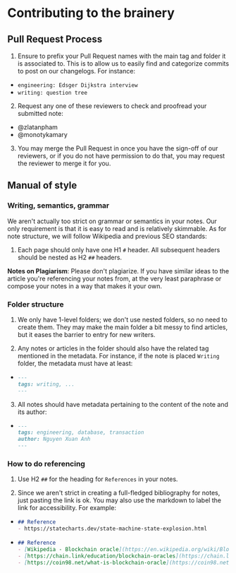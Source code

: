 # Contributing to the brainery

## Pull Request Process
1. Ensure to prefix your Pull Request names with the main tag and folder it is associated to. This is to allow us to easily find and categorize commits to post on our changelogs. For instance:
  - `engineering: Edsger Dijkstra interview `
  - `writing: question tree`

2. Request any one of these reviewers to check and proofread your submitted note:
  - @zlatanpham
  - @monotykamary

3. You may merge the Pull Request in once you have the sign-off of our reviewers, or if you do not have permission to do that, you may request the reviewer to merge it for you.


## Manual of style

### Writing, semantics, grammar

We aren't actually too strict on grammar or semantics in your notes. Our only requirement is that it is easy to read and is relatively skimmable. As for note structure, we will follow Wikipedia and previous SEO standards:

1. Each page should only have one H1 `#` header. All subsequent headers should be nested as H2 `##` headers.

**Notes on Plagiarism**: Please don't plagiarize. If you have similar ideas to the article you're referencing your notes from, at the very least paraphrase or compose your notes in a way that makes it your own.

### Folder structure

1. We only have 1-level folders; we don't use nested folders, so no need to create them. They may make the main folder a bit messy to find articles, but it eases the barrier to entry for new writers.

2. Any notes or articles in the folder should also have the related tag mentioned in the metadata. For instance, if the note is placed `Writing` folder, the metadata must have at least:
  - ```md
    ---
    tags: writing, ...
    ---
    ```

3. All notes should have metadata pertaining to the content of the note and its author:
  - ```md
    ---
    tags: engineering, database, transaction
    author: Nguyen Xuan Anh
    ---
    ```


### How to do referencing

1. Use H2 `##` for the heading for `References` in your notes.

2. Since we aren't strict in creating a full-fledged bibliography for notes, just pasting the link is ok. You may also use the markdown to label the link for accessibility. For example:

  - ```md
    ## Reference
    - https://statecharts.dev/state-machine-state-explosion.html
    ```

  - ```md
    ## Reference
    - [Wikipedia - Blockchain oracle](https://en.wikipedia.org/wiki/Blockchain_oracle#:~:text=A%20blockchain%20oracle%20is%20a,that%20decentralised%20knowledge%20is%20obtained.)
    - [https://chain.link/education/blockchain-oracles](https://chain.link/education/blockchain-oracles)
    - [https://coin98.net/what-is-blockchain-oracle](https://coin98.net/what-is-blockchain-oracle)
    ```
